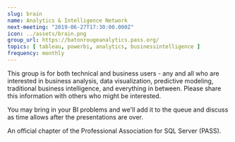 ```yaml
---
slug: brain
name: Analytics & Intelligence Network
next-meeting: "2019-06-27T17:30:00.000Z"
icon: ../assets/brain.png
group_url: https://batonrougeanalytics.pass.org/
topics: [ tableau, powerbi, analytics, businessintelligence ]
frequency: monthly
---
```


This group is for both technical and business users - any and all who are interested in business analysis, data visualization, predictive modeling, traditional business intelligence, and everything in between. Please share this information with others who might be interested.

You may bring in your BI problems and we'll add it to the queue and discuss as time allows after the presentations are over.

An official chapter of the Professional Association for SQL Server (PASS).
